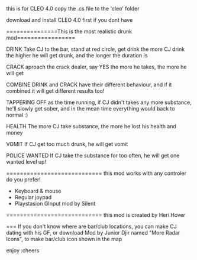 this is for CLEO 4.0
copy the .cs file to the 'cleo' folder

download and install CLEO 4.0 first if you dont have


===============This is the most realistic drunk mod=================

DRINK
Take CJ to the bar, stand at red circle, get drink
the more CJ drink the higher he will get drunk, and the longer the duration is

CRACK
aproach the crack dealer, say YES
the more he takes, the more he will get

COMBINE
DRINK and CRACK have their different behaviour, and if it combined it will get different results too!

TAPPERING OFF
as the time running, if CJ didn't takes any more substance, he'll slowly get sober, and in the mean time everything 
would back to normal :)

HEALTH
The more CJ take substance, the more he lost his health and money

VOMIT
If CJ get too much drunk, he will get vomit

POLICE WANTED
If CJ take the substance for too often, he will get one wanted level up!

============================
this mod works with any controler do you prefer!
- Keyboard & mouse
- Regular joypad
- Playstasion GInput mod by Silent

============================
this mod is created by Heri Hover

===
If you don't know where are bar/club locations, you can make CJ dating with his GF, or download Mod by Junior Djir named "More Radar Icons", to make bar/club icon shown in the map

enjoy
:cheers
